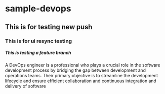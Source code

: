 # sample-devops

## This is for testing new push

### This is for ui resync testing

##### This is testing a feature branch

A DevOps engineer is a professional who plays a crucial role in the software development process by bridging the gap between development and operations teams. 
Their primary objective is to streamline the development lifecycle and ensure efficient collaboration and continuous integration and delivery of software
